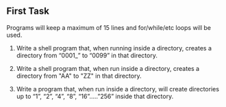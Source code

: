 ## First Task

Programs will keep a maximum of 15 lines and for/while/etc loops will be used.

1. Write a shell program that, when running inside a directory, creates a directory from “0001_” to “0099” in that directory.

2. Write a shell program that, when run inside a directory, creates a directory from "AA" to "ZZ" in that directory.

3. Write a program that, when run inside a directory, will create directories up to “1”, “2”, “4”, “8”, “16”…..”256” inside that directory.
